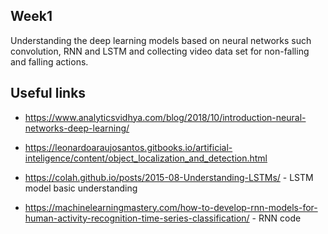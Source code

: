 ## Week1

Understanding the deep learning models based on neural networks such convolution, RNN and LSTM and collecting video data set for non-falling and falling actions.

## Useful links 

- https://www.analyticsvidhya.com/blog/2018/10/introduction-neural-networks-deep-learning/

- https://leonardoaraujosantos.gitbooks.io/artificial-inteligence/content/object_localization_and_detection.html

- https://colah.github.io/posts/2015-08-Understanding-LSTMs/ - LSTM model basic understanding

- https://machinelearningmastery.com/how-to-develop-rnn-models-for-human-activity-recognition-time-series-classification/  - RNN code
